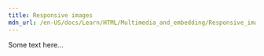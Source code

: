 ```yaml
---
title: Responsive images
mdn_url: /en-US/docs/Learn/HTML/Multimedia_and_embedding/Responsive_images
---
```

Some text here...

